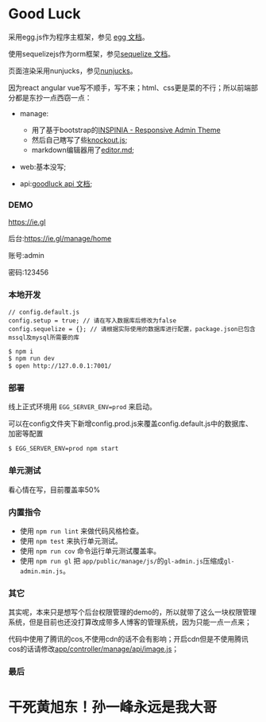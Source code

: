 # Good Luck

采用egg.js作为程序主框架，参见 [egg 文档][egg]。  

使用sequelizejs作为orm框架，参见[sequelize 文档][sequelize]。  

页面渲染采用nunjucks，参见[nunjucks][nunjucks]。 

因为react angular vue写不顺手，写不来；html、css更是菜的不行；所以前端部分都是东抄一点西窃一点：

 - manage:
    - 用了基于bootstrap的[INSPINIA - Responsive Admin Theme][inspinia]
    - 然后自己瞎写了些[knockout.js][knockout];
    - markdown编辑器用了[editor.md][editor.md];

 - web:基本没写;

 - api:[goodluck api 文档][goodluck_api];

### DEMO

https://ie.gl

后台:https://ie.gl/manage/home

账号:admin

密码:123456

### 本地开发

```
// config.default.js
config.setup = true; // 请在写入数据库后修改为false
config.sequelize = {}; // 请根据实际使用的数据库进行配置，package.json已包含mssql及mysql所需要的库
```

```bash
$ npm i
$ npm run dev
$ open http://127.0.0.1:7001/
```

### 部署

线上正式环境用 `EGG_SERVER_ENV=prod` 来启动。

可以在config文件夹下新增config.prod.js来覆盖config.default.js中的数据库、加密等配置

```bash
$ EGG_SERVER_ENV=prod npm start
```

### 单元测试

看心情在写，目前覆盖率50%

### 内置指令

- 使用 `npm run lint` 来做代码风格检查。
- 使用 `npm test` 来执行单元测试。
- 使用 `npm run cov` 命令运行单元测试覆盖率。
- 使用 `npm run gl` 把 `app/public/manage/js/`的`gl-admin.js`压缩成`gl-admin.min.js`。

### 其它

其实呢，本来只是想写个后台权限管理的demo的，所以就带了这么一块权限管理系统，但是目前也还没打算改成带多人博客的管理系统，因为只能一点一点来；

代码中使用了腾讯的cos,不使用cdn的话不会有影响；开启cdn但是不使用腾讯cos的话请修改[app/controller/manage/api/image.js][image.js]；

 ### 最后
 # 干死黄旭东！孙一峰永远是我大哥


[egg]: https://eggjs.org
[sequelize]:http://docs.sequelizejs.com
[nunjucks]:http://mozilla.github.io/nunjucks/api.html
[knockout]:http://knockoutjs.com/documentation/introduction.html
[inspinia]:https://wrapbootstrap.com/theme/inspinia-responsive-admin-theme-WB0R5L90S
[goodluck_api]: /api.md
[image.js]:/app/controller/manage/api/image.js
[editor.md]:https://github.com/pandao/editor.md

